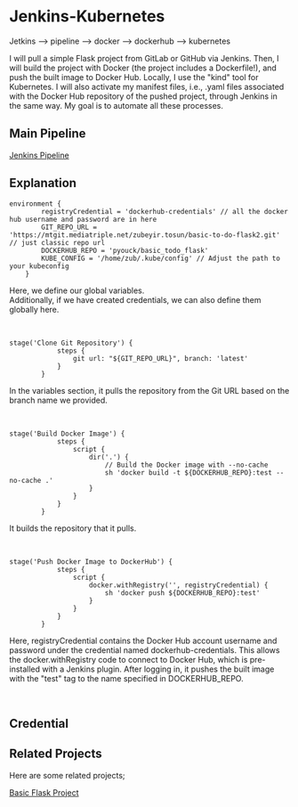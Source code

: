 # Jenkins-Kubernetes

Jetkins --> pipeline --> docker --> dockerhub --> kubernetes

I will pull a simple Flask project from GitLab or GitHub via Jenkins. Then, I will build the project with Docker (the project includes a Dockerfile!), and push the built image to Docker Hub. Locally, I use the "kind" tool for Kubernetes. I will also activate my manifest files, i.e., .yaml files associated with the Docker Hub repository of the pushed project, through Jenkins in the same way. My goal is to automate all these processes.


## Main Pipeline
[Jenkins Pipeline](https://github.com/zbrtsn/Jenkins-Kubernetes/blob/main/jenkins-pipeline)

## Explanation

```
environment {
        registryCredential = 'dockerhub-credentials' // all the docker hub username and password are in here
        GIT_REPO_URL = 'https://mtgit.mediatriple.net/zubeyir.tosun/basic-to-do-flask2.git' // just classic repo url
        DOCKERHUB_REPO = 'pyouck/basic_todo_flask'
        KUBE_CONFIG = '/home/zub/.kube/config' // Adjust the path to your kubeconfig
    }
```
Here, we define our global variables. <br>
Additionally, if we have created credentials, we can also define them globally here.

<br>

```
stage('Clone Git Repository') {
            steps {
                git url: "${GIT_REPO_URL}", branch: 'latest'
            }
        }
```
In the variables section, it pulls the repository from the Git URL based on the branch name we provided.

<br>

```
stage('Build Docker Image') {
            steps {
                script {
                    dir('.') {
                        // Build the Docker image with --no-cache
                        sh 'docker build -t ${DOCKERHUB_REPO}:test --no-cache .'
                    }
                }
            }
        }
```
It builds the repository that it pulls.

<br>

```
stage('Push Docker Image to DockerHub') {
            steps {
                script {
                    docker.withRegistry('', registryCredential) {
                        sh 'docker push ${DOCKERHUB_REPO}:test'
                    }
                }
            }
        }
```
Here, registryCredential contains the Docker Hub account username and password under the credential named dockerhub-credentials. This allows the docker.withRegistry code to connect to Docker Hub, which is pre-installed with a Jenkins plugin. After logging in, it pushes the built image with the "test" tag to the name specified in DOCKERHUB_REPO.

<br>





## Credential

## Related Projects

Here are some related projects;

[Basic Flask Project](https://github.com/zbrtsn/basic-to-do-flask.git)

  
